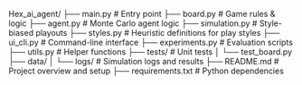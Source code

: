 Hex_ai_agent/
├── main.py                  # Entry point
├── board.py                 # Game rules & logic
├── agent.py                 # Monte Carlo agent logic
├── simulation.py            # Style-biased playouts
├── styles.py                # Heuristic definitions for play styles
├── ui_cli.py                # Command-line interface
├── experiments.py           # Evaluation scripts
├── utils.py                 # Helper functions
├── tests/                   # Unit tests
│   └── test_board.py
├── data/
│   └── logs/                # Simulation logs and results
├── README.md                # Project overview and setup
├── requirements.txt         # Python dependencies
